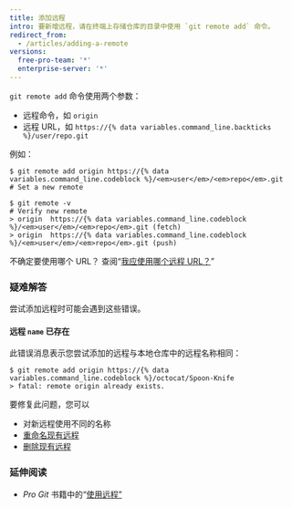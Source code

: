 ```yaml
---
title: 添加远程
intro: 要新增远程，请在终端上存储仓库的目录中使用 `git remote add` 命令。
redirect_from:
  - /articles/adding-a-remote
versions:
  free-pro-team: '*'
  enterprise-server: '*'
---
```


`git remote add` 命令使用两个参数：

* 远程命令，如 `origin`
* 远程 URL，如 `https://{% data variables.command_line.backticks %}/user/repo.git`

例如：

```shell
$ git remote add origin https://{% data variables.command_line.codeblock %}/<em>user</em>/<em>repo</em>.git
# Set a new remote

$ git remote -v
# Verify new remote
> origin  https://{% data variables.command_line.codeblock %}/<em>user</em>/<em>repo</em>.git (fetch)
> origin  https://{% data variables.command_line.codeblock %}/<em>user</em>/<em>repo</em>.git (push)
```

不确定要使用哪个 URL？  查阅“[我应使用哪个远程 URL？](/articles/which-remote-url-should-i-use)”

### 疑难解答

尝试添加远程时可能会遇到这些错误。

#### 远程 `name` 已存在

此错误消息表示您尝试添加的远程与本地仓库中的远程名称相同：

```shell
$ git remote add origin https://{% data variables.command_line.codeblock %}/octocat/Spoon-Knife
> fatal: remote origin already exists.
```

要修复此问题，您可以

* 对新远程使用不同的名称
* [重命名现有远程](/articles/renaming-a-remote)
* [删除现有远程](/articles/removing-a-remote)

### 延伸阅读

- _Pro Git_ 书籍中的“[使用远程”](https://git-scm.com/book/en/Git-Basics-Working-with-Remotes)
